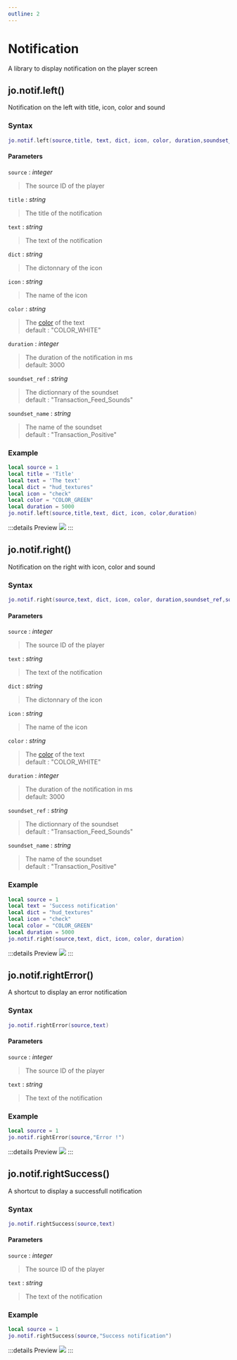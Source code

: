 ```yaml
---
outline: 2
---
```

# Notification

A library to display notification on the player screen

## jo.notif.left()
Notification on the left with title, icon, color and sound
### Syntax
```lua
jo.notif.left(source,title, text, dict, icon, color, duration,soundset_ref,soundset_name)
```
#### Parameters
`source` : *integer*
> The source ID of the player
  
`title` : *string*
> The title of the notification
  
`text` : *string*
> The text of the notification
  
`dict` : *string*
> The dictonnary of the icon
  
`icon` : *string*
> The name of the icon
  
`color` : *string* <BadgeOptional />
> The [color](https://github.com/femga/rdr3_discoveries/blob/a63669efcfea34915c53dbd29724a2a7103f822f/useful_info_from_rpfs/colours/README.md) of the text  
> default : "COLOR_WHITE"
  
`duration` : *integer* <BadgeOptional />
> The duration of the notification in ms  
> default: 3000
  
`soundset_ref` : *string* <BadgeOptional />
> The dictionnary of the soundset  
> default : "Transaction_Feed_Sounds"
  
`soundset_name` : *string* <BadgeOptional />
> The name of the soundset  
> default : "Transaction_Positive"
  

### Example
```lua
local source = 1
local title = 'Title'
local text = 'The text'
local dict = "hud_textures"
local icon = "check"
local color = "COLOR_GREEN"
local duration = 5000
jo.notif.left(source,title,text, dict, icon, color,duration)
```
:::details Preview
<img src="/images/notifLeft.jpg" />
:::

## jo.notif.right()
Notification on the right with icon, color and sound
### Syntax
```lua
jo.notif.right(source,text, dict, icon, color, duration,soundset_ref,soundset_name)
```
#### Parameters
`source` : *integer*
> The source ID of the player
  
`text` : *string*
> The text of the notification
  
`dict` : *string*
> The dictonnary of the icon
  
`icon` : *string*
> The name of the icon
  
`color` : *string* <BadgeOptional />
> The [color](https://github.com/femga/rdr3_discoveries/blob/a63669efcfea34915c53dbd29724a2a7103f822f/useful_info_from_rpfs/colours/README.md) of the text  
> default : "COLOR_WHITE"
  
`duration` : *integer* <BadgeOptional />
> The duration of the notification in ms  
> default: 3000
  
`soundset_ref` : *string* <BadgeOptional />
> The dictionnary of the soundset  
> default : "Transaction_Feed_Sounds"
  
`soundset_name` : *string* <BadgeOptional />
> The name of the soundset  
> default : "Transaction_Positive"
  
### Example
```lua
local source = 1
local text = 'Success notification'
local dict = "hud_textures"
local icon = "check"
local color = "COLOR_GREEN"
local duration = 5000
jo.notif.right(source,text, dict, icon, color, duration)
```
:::details Preview
<img src="/images/notifRight.jpg" />
:::

## jo.notif.rightError()
A shortcut to display an error notification
### Syntax
```lua
jo.notif.rightError(source,text)
```
#### Parameters
`source` : *integer*
> The source ID of the player
  
`text` : *string*
> The text of the notification
  

### Example
```lua
local source = 1
jo.notif.rightError(source,"Error !")
```
:::details Preview
<img src="/images/notifError.jpg" />
:::


## jo.notif.rightSuccess()
A shortcut to display a successfull notification
### Syntax
```lua
jo.notif.rightSuccess(source,text)
```
#### Parameters
`source` : *integer*
> The source ID of the player
  
`text` : *string*
> The text of the notification
  

### Example
```lua
local source = 1
jo.notif.rightSuccess(source,"Success notification")
```
:::details Preview
<img src="/images/notifRight.jpg" />
:::